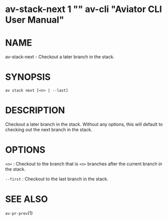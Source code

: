 # av-stack-next 1 "" av-cli "Aviator CLI User Manual"

# NAME

av-stack-next - Checkout a later branch in the stack.

# SYNOPSIS

`av stack next [<n> | --last]`

# DESCRIPTION

Checkout a later branch in the stack. Without any options, this will default to checking out the next branch in the stack.

# OPTIONS

`<n>`
: Checkout to the branch that is `<n>` branches after the current branch in the stack.

`--first`
: Checkout to the last branch in the stack.

# SEE ALSO

`av-pr-prev`(1)
